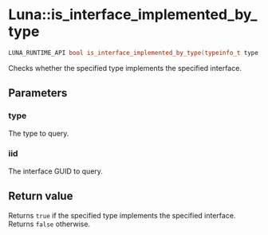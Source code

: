 # Luna::is_interface_implemented_by_type

```c++
LUNA_RUNTIME_API bool is_interface_implemented_by_type(typeinfo_t type, const Guid &iid)
```

Checks whether the specified type implements the specified interface. 



## Parameters
### type
The type to query. 

### iid
The interface GUID to query. 

## Return value
Returns `true` if the specified type implements the specified interface. Returns `false` otherwise. 

